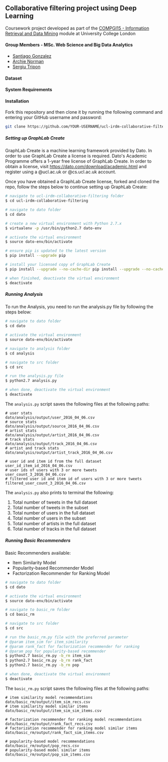 
## Collaborative filtering project using Deep Learning

Coursework project developed as part of the [COMPGI15 - Information Retrieval and Data Mining](http://www.cs.ucl.ac.uk/teaching_learning/syllabus/mscml/gi15_information_retrieval_data_mining/) module at University College London

#### Group Members - MSc. Web Science and Big Data Analytics

* [Santiago Gonzalez](https://github.com/santteegt)
* [Archie Norman](https://github.com/archienorman11)
* [Sergiu Tripon](https://github.com/SergiuTripon)

#### Dataset

#### System Requirements

#### Installation

Fork this repository and then clone it by running the following command and entering your GitHub username and password:

```bash
git clone https://github.com/YOUR-USERNAME/ucl-irdm-collaborative-filtering
```

##### Setting up GraphLab Create

GraphLab Create is a machine learning framework provided by Dato. In order to use GraphLab Create a license is required. Dato's Academic Programme offers a 1-year free license of GraphLab Create. In order to obtain a license, visit https://dato.com/download/academic.html and register using a @ucl.ac.uk or @cs.ucl.ac.uk account.

Once you have obtained a GraphLab Create license, forked and cloned the repo, follow the steps below to continue setting up GraphLab Create:

```bash
# navigate to ucl-irdm-collaborative-filtering folder
$ cd ucl-irdm-collaborative-filtering

# navigate to dato folder
$ cd dato

# create a new virtual environment with Python 2.7.x
$ virtualenv -p /usr/bin/python2.7 dato-env

# activate the virtual environment
$ source dato-env/bin/activate

# ensure pip is updated to the latest version
$ pip install --upgrade pip

# install your licensed copy of GraphLab Create
$ pip install --upgrade --no-cache-dir pip install --upgrade --no-cache-dir https://get.dato.com/GraphLab-Create/1.8.5/your registered email address here/your product key here/GraphLab-Create-License.tar.gz

# when finished, deactivate the virtual environment
$ deactivate

```

##### Running Analysis

To run the Analysis, you need to run the analysis.py file by following the steps below:

```bash
# navigate to dato folder
$ cd dato

# activate the virtual environment
$ source dato-env/bin/activate

# navigate to analysis folder
$ cd analysis

# navigate to src folder
$ cd src

# run the analysis.py file
$ python2.7 analysis.py

# when done, deactivate the virtual environment
$ deactivate
```

The `analysis.py` script saves the following files at the following paths:

```
# user stats
dato/analysis/output/user_2016_04_06.csv
# source stats
dato/analysis/output/source_2016_04_06.csv
# artist stats
dato/analysis/output/artist_2016_04_06.csv
# track stats
dato/analysis/output/track_2016_04_06.csv
# artist and track stats
dato/analysis/output/artist_track_2016_04_06.csv

# user id and item id from the full dataset
user_id_item_id_2016_04_06.csv
# user ids of users with 3 or more tweets
user_count_3_2016_04_06.csv
# filtered user id and item id of users with 3 or more tweets
filtered_user_count_3_2016_04_06.csv
```

The `analysis.py` also prints to terminal the following:

1. Total number of tweets in the full dataset
2. Total number of tweets in the subset
3. Total number of users in the full dataset
4. Total number of users in the subset
5. Total number of artists in the full dataset
6. Total number of tracks in the full dataset

##### Running Basic Recommenders

Basic Recommenders available:

* Item Similarity Model
* Popularity-based Recommender Model
* Factorization Recommender for Ranking Model

```bash
# navigate to dato folder
$ cd dato

# activate the virtual environment
$ source dato-env/bin/activate

# navigate to basic_rm folder
$ cd basic_rm

# navigate to src folder
$ cd src

# run the basic_rm.py file with the preferred parameter
# @param item_sim for item_similarity
# @param rank_fact for factorization recommender for ranking
# @param pop for popularity-based recommender
$ python2.7 basic_rm.py -b_rm item_sim
$ python2.7 basic_rm.py -b_rm rank_fact
$ python2.7 basic_rm.py -b_rm pop

# when done, deactivate the virtual environment
$ deactivate
```

The `basic_rm.py` script saves the following files at the following paths:

```
# item similarity model recommendations
dato/basic_rm/output/item_sim_recs.csv
# item similarity model similar items
dato/basic_rm/output/item_sim_sim_items.csv

# factorization recommender for ranking model recommendations
dato/basic_rm/output/rank_fact_recs.csv
# factorization recommender for ranking model similar items
dato/basic_rm/output/rank_fact_sim_items.csv

# popularity-based model recommendations
dato/basic_rm/output/pop_recs.csv
# popularity-based model similar items
dato/basic_rm/output/pop_sim_items.csv
```

